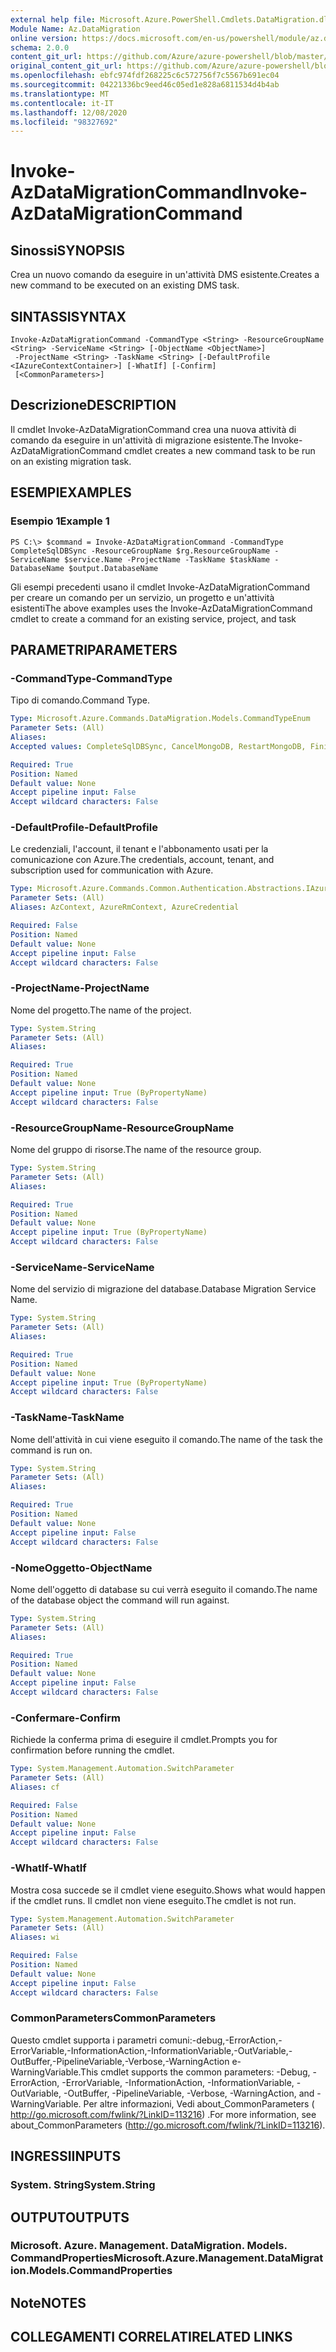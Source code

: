 ```yaml
---
external help file: Microsoft.Azure.PowerShell.Cmdlets.DataMigration.dll-Help.xml
Module Name: Az.DataMigration
online version: https://docs.microsoft.com/en-us/powershell/module/az.datamigration/Invoke-AzDataMigrationCommand
schema: 2.0.0
content_git_url: https://github.com/Azure/azure-powershell/blob/master/src/DataMigration/DataMigration/help/Invoke-AzDataMigrationCommand.md
original_content_git_url: https://github.com/Azure/azure-powershell/blob/master/src/DataMigration/DataMigration/help/Invoke-AzDataMigrationCommand.md
ms.openlocfilehash: ebfc974fdf268225c6c572756f7c5567b691ec04
ms.sourcegitcommit: 04221336bc9eed46c05ed1e828a6811534d4b4ab
ms.translationtype: MT
ms.contentlocale: it-IT
ms.lasthandoff: 12/08/2020
ms.locfileid: "98327692"
---
```

# <span data-ttu-id="35ecb-101">Invoke-AzDataMigrationCommand</span><span class="sxs-lookup"><span data-stu-id="35ecb-101">Invoke-AzDataMigrationCommand</span></span>

## <span data-ttu-id="35ecb-102">Sinossi</span><span class="sxs-lookup"><span data-stu-id="35ecb-102">SYNOPSIS</span></span>
<span data-ttu-id="35ecb-103">Crea un nuovo comando da eseguire in un'attività DMS esistente.</span><span class="sxs-lookup"><span data-stu-id="35ecb-103">Creates a new command to be executed on an existing DMS task.</span></span>

## <span data-ttu-id="35ecb-104">SINTASSI</span><span class="sxs-lookup"><span data-stu-id="35ecb-104">SYNTAX</span></span>

```
Invoke-AzDataMigrationCommand -CommandType <String> -ResourceGroupName <String> -ServiceName <String> [-ObjectName <ObjectName>]
 -ProjectName <String> -TaskName <String> [-DefaultProfile <IAzureContextContainer>] [-WhatIf] [-Confirm] 
 [<CommonParameters>]
```

## <span data-ttu-id="35ecb-105">Descrizione</span><span class="sxs-lookup"><span data-stu-id="35ecb-105">DESCRIPTION</span></span>
<span data-ttu-id="35ecb-106">Il cmdlet Invoke-AzDataMigrationCommand crea una nuova attività di comando da eseguire in un'attività di migrazione esistente.</span><span class="sxs-lookup"><span data-stu-id="35ecb-106">The Invoke-AzDataMigrationCommand cmdlet creates a new command task to be run on an existing migration task.</span></span>

## <span data-ttu-id="35ecb-107">ESEMPI</span><span class="sxs-lookup"><span data-stu-id="35ecb-107">EXAMPLES</span></span>

### <span data-ttu-id="35ecb-108">Esempio 1</span><span class="sxs-lookup"><span data-stu-id="35ecb-108">Example 1</span></span>
```
PS C:\> $command = Invoke-AzDataMigrationCommand -CommandType CompleteSqlDBSync -ResourceGroupName $rg.ResourceGroupName -ServiceName $service.Name -ProjectName -TaskName $taskName -DatabaseName $output.DatabaseName
```

<span data-ttu-id="35ecb-109">Gli esempi precedenti usano il cmdlet Invoke-AzDataMigrationCommand per creare un comando per un servizio, un progetto e un'attività esistenti</span><span class="sxs-lookup"><span data-stu-id="35ecb-109">The above examples uses the Invoke-AzDataMigrationCommand cmdlet to create a command for an existing service, project, and task</span></span>

## <span data-ttu-id="35ecb-110">PARAMETRI</span><span class="sxs-lookup"><span data-stu-id="35ecb-110">PARAMETERS</span></span>

### <span data-ttu-id="35ecb-111">-CommandType</span><span class="sxs-lookup"><span data-stu-id="35ecb-111">-CommandType</span></span>
<span data-ttu-id="35ecb-112">Tipo di comando.</span><span class="sxs-lookup"><span data-stu-id="35ecb-112">Command Type.</span></span>

```yaml
Type: Microsoft.Azure.Commands.DataMigration.Models.CommandTypeEnum
Parameter Sets: (All)
Aliases:
Accepted values: CompleteSqlDBSync, CancelMongoDB, RestartMongoDB, FinishMongoDB, CompleteSqlMiSync

Required: True
Position: Named
Default value: None
Accept pipeline input: False
Accept wildcard characters: False
```

### <span data-ttu-id="35ecb-113">-DefaultProfile</span><span class="sxs-lookup"><span data-stu-id="35ecb-113">-DefaultProfile</span></span>
<span data-ttu-id="35ecb-114">Le credenziali, l'account, il tenant e l'abbonamento usati per la comunicazione con Azure.</span><span class="sxs-lookup"><span data-stu-id="35ecb-114">The credentials, account, tenant, and subscription used for communication with Azure.</span></span>

```yaml
Type: Microsoft.Azure.Commands.Common.Authentication.Abstractions.IAzureContextContainer
Parameter Sets: (All)
Aliases: AzContext, AzureRmContext, AzureCredential

Required: False
Position: Named
Default value: None
Accept pipeline input: False
Accept wildcard characters: False
```

### <span data-ttu-id="35ecb-115">-ProjectName</span><span class="sxs-lookup"><span data-stu-id="35ecb-115">-ProjectName</span></span>
<span data-ttu-id="35ecb-116">Nome del progetto.</span><span class="sxs-lookup"><span data-stu-id="35ecb-116">The name of the project.</span></span>

```yaml
Type: System.String
Parameter Sets: (All)
Aliases:

Required: True
Position: Named
Default value: None
Accept pipeline input: True (ByPropertyName)
Accept wildcard characters: False
```

### <span data-ttu-id="35ecb-117">-ResourceGroupName</span><span class="sxs-lookup"><span data-stu-id="35ecb-117">-ResourceGroupName</span></span>
<span data-ttu-id="35ecb-118">Nome del gruppo di risorse.</span><span class="sxs-lookup"><span data-stu-id="35ecb-118">The name of the resource group.</span></span>

```yaml
Type: System.String
Parameter Sets: (All)
Aliases:

Required: True
Position: Named
Default value: None
Accept pipeline input: True (ByPropertyName)
Accept wildcard characters: False
```

### <span data-ttu-id="35ecb-119">-ServiceName</span><span class="sxs-lookup"><span data-stu-id="35ecb-119">-ServiceName</span></span>
<span data-ttu-id="35ecb-120">Nome del servizio di migrazione del database.</span><span class="sxs-lookup"><span data-stu-id="35ecb-120">Database Migration Service Name.</span></span>

```yaml
Type: System.String
Parameter Sets: (All)
Aliases:

Required: True
Position: Named
Default value: None
Accept pipeline input: True (ByPropertyName)
Accept wildcard characters: False
```

### <span data-ttu-id="35ecb-121">-TaskName</span><span class="sxs-lookup"><span data-stu-id="35ecb-121">-TaskName</span></span>
<span data-ttu-id="35ecb-122">Nome dell'attività in cui viene eseguito il comando.</span><span class="sxs-lookup"><span data-stu-id="35ecb-122">The name of the task the command is run on.</span></span>

```yaml
Type: System.String
Parameter Sets: (All)
Aliases:

Required: True
Position: Named
Default value: None
Accept pipeline input: False
Accept wildcard characters: False
```
### <span data-ttu-id="35ecb-123">-NomeOggetto</span><span class="sxs-lookup"><span data-stu-id="35ecb-123">-ObjectName</span></span>
<span data-ttu-id="35ecb-124">Nome dell'oggetto di database su cui verrà eseguito il comando.</span><span class="sxs-lookup"><span data-stu-id="35ecb-124">The name of the database object the command will run against.</span></span>

```yaml
Type: System.String
Parameter Sets: (All)
Aliases:

Required: True
Position: Named
Default value: None
Accept pipeline input: False
Accept wildcard characters: False
```

### <span data-ttu-id="35ecb-125">-Confermare</span><span class="sxs-lookup"><span data-stu-id="35ecb-125">-Confirm</span></span>
<span data-ttu-id="35ecb-126">Richiede la conferma prima di eseguire il cmdlet.</span><span class="sxs-lookup"><span data-stu-id="35ecb-126">Prompts you for confirmation before running the cmdlet.</span></span>

```yaml
Type: System.Management.Automation.SwitchParameter
Parameter Sets: (All)
Aliases: cf

Required: False
Position: Named
Default value: None
Accept pipeline input: False
Accept wildcard characters: False
```

### <span data-ttu-id="35ecb-127">-WhatIf</span><span class="sxs-lookup"><span data-stu-id="35ecb-127">-WhatIf</span></span>
<span data-ttu-id="35ecb-128">Mostra cosa succede se il cmdlet viene eseguito.</span><span class="sxs-lookup"><span data-stu-id="35ecb-128">Shows what would happen if the cmdlet runs.</span></span>
<span data-ttu-id="35ecb-129">Il cmdlet non viene eseguito.</span><span class="sxs-lookup"><span data-stu-id="35ecb-129">The cmdlet is not run.</span></span>

```yaml
Type: System.Management.Automation.SwitchParameter
Parameter Sets: (All)
Aliases: wi

Required: False
Position: Named
Default value: None
Accept pipeline input: False
Accept wildcard characters: False
```

### <span data-ttu-id="35ecb-130">CommonParameters</span><span class="sxs-lookup"><span data-stu-id="35ecb-130">CommonParameters</span></span>
<span data-ttu-id="35ecb-131">Questo cmdlet supporta i parametri comuni:-debug,-ErrorAction,-ErrorVariable,-InformationAction,-InformationVariable,-OutVariable,-OutBuffer,-PipelineVariable,-Verbose,-WarningAction e-WarningVariable.</span><span class="sxs-lookup"><span data-stu-id="35ecb-131">This cmdlet supports the common parameters: -Debug, -ErrorAction, -ErrorVariable, -InformationAction, -InformationVariable, -OutVariable, -OutBuffer, -PipelineVariable, -Verbose, -WarningAction, and -WarningVariable.</span></span> <span data-ttu-id="35ecb-132">Per altre informazioni, Vedi about_CommonParameters ( http://go.microsoft.com/fwlink/?LinkID=113216) .</span><span class="sxs-lookup"><span data-stu-id="35ecb-132">For more information, see about_CommonParameters (http://go.microsoft.com/fwlink/?LinkID=113216).</span></span>

## <span data-ttu-id="35ecb-133">INGRESSI</span><span class="sxs-lookup"><span data-stu-id="35ecb-133">INPUTS</span></span>

### <span data-ttu-id="35ecb-134">System. String</span><span class="sxs-lookup"><span data-stu-id="35ecb-134">System.String</span></span>

## <span data-ttu-id="35ecb-135">OUTPUT</span><span class="sxs-lookup"><span data-stu-id="35ecb-135">OUTPUTS</span></span>

### <span data-ttu-id="35ecb-136">Microsoft. Azure. Management. DataMigration. Models. CommandProperties</span><span class="sxs-lookup"><span data-stu-id="35ecb-136">Microsoft.Azure.Management.DataMigration.Models.CommandProperties</span></span>

## <span data-ttu-id="35ecb-137">Note</span><span class="sxs-lookup"><span data-stu-id="35ecb-137">NOTES</span></span>

## <span data-ttu-id="35ecb-138">COLLEGAMENTI CORRELATI</span><span class="sxs-lookup"><span data-stu-id="35ecb-138">RELATED LINKS</span></span>
